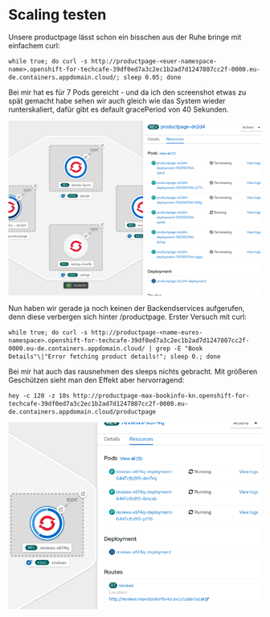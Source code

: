 # Scaling testen

Unsere productpage lässt schon ein bisschen aus der Ruhe bringe mit einfachem curl:

```text
while true; do curl -s http://productpage-<euer-namespace-name>.openshift-for-techcafe-39df0ed7a3c2ec1b2ad7d1247807cc2f-0000.eu-de.containers.appdomain.cloud/; sleep 0.05; done
```

Bei mir hat es für 7 Pods gereicht - und da ich den screenshot etwas zu spät gemacht habe sehen wir auch gleich wie das System wieder runterskaliert, dafür gibt es default gracePeriod von 40 Sekunden.

![](../../../.gitbook/assets/image%20%28134%29.png)

Nun haben wir gerade ja noch keinen der Backendservices aufgerufen, denn diese verbergen sich hinter /productpage. Erster Versuch mit curl:

```text
while true; do curl -s http://productpage-<name-eures-namespace>.openshift-for-techcafe-39df0ed7a3c2ec1b2ad7d1247807cc2f-0000.eu-de.containers.appdomain.cloud/ | grep -E "Book Details"\|"Error fetching product details!"; sleep 0.; done
```

Bei mir hat auch das rausnehmen des sleeps nichts gebracht. Mit größeren Geschützen sieht man den Effekt aber hervorragend:

```text
hey -c 120 -z 10s http://productpage-max-bookinfo-kn.openshift-for-techcafe-39df0ed7a3c2ec1b2ad7d1247807cc2f-0000.eu-de.containers.appdomain.cloud/productpage
```

![](../../../.gitbook/assets/image%20%28142%29.png)

